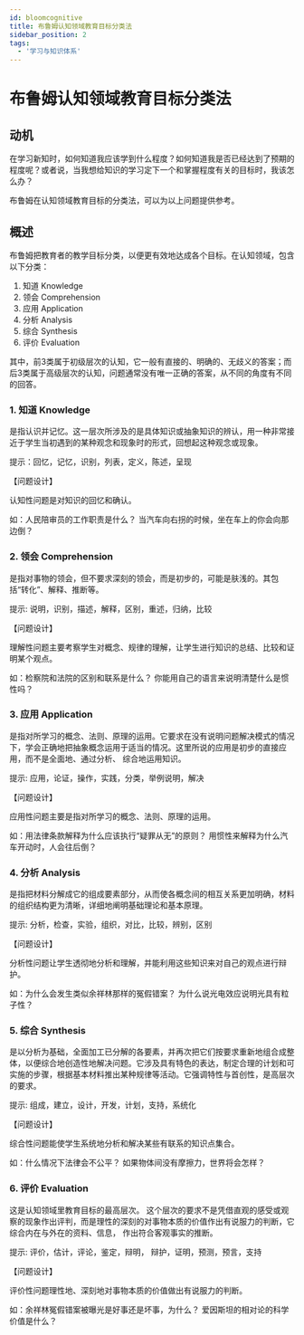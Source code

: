 ```yaml
---
id: bloomcognitive
title: 布鲁姆认知领域教育目标分类法
sidebar_position: 2
tags:
  - '学习与知识体系'
---
```


# 布鲁姆认知领域教育目标分类法

## 动机

在学习新知时，如何知道我应该学到什么程度？如何知道我是否已经达到了预期的程度呢？或者说，当我想给知识的学习定下一个和掌握程度有关的目标时，我该怎么办？

布鲁姆在认知领域教育目标的分类法，可以为以上问题提供参考。

## 概述

布鲁姆把教育者的教学目标分类，以便更有效地达成各个目标。在认知领域，包含以下分类：

1. 知道 Knowledge
2. 领会 Comprehension
3. 应用 Application
4. 分析 Analysis
5. 综合 Synthesis
6. 评价 Evaluation

其中，前3类属于初级层次的认知，它一般有直接的、明确的、无歧义的答案；而后3类属于高级层次的认知，问题通常没有唯一正确的答案，从不同的角度有不同的回答。

### 1. 知道 Knowledge

是指认识并记忆。这一层次所涉及的是具体知识或抽象知识的辨认，用一种非常接近于学生当初遇到的某种观念和现象时的形式，回想起这种观念或现象。

提示：回忆，记忆，识别，列表，定义，陈述，呈现

【问题设计】

认知性问题是对知识的回忆和确认。

如：人民陪审员的工作职责是什么？ 当汽车向右拐的时候，坐在车上的你会向那边倒？

### 2. 领会 Comprehension

是指对事物的领会，但不要求深刻的领会，而是初步的，可能是肤浅的。其包括“转化”、解释、推断等。

提示: 说明，识别，描述，解释，区别，重述，归纳，比较

【问题设计】

理解性问题主要考察学生对概念、规律的理解，让学生进行知识的总结、比较和证明某个观点。

如：检察院和法院的区别和联系是什么？ 你能用自己的语言来说明清楚什么是惯性吗？

### 3. 应用 Application

是指对所学习的概念、法则、原理的运用。它要求在没有说明问题解决模式的情况下，学会正确地把抽象概念运用于适当的情况。这里所说的应用是初步的直接应用，而不是全面地、通过分析、 综合地运用知识。

提示: 应用，论证，操作，实践，分类，举例说明，解决

【问题设计】

应用性问题主要是指对所学习的概念、法则、原理的运用。

如：用法律条款解释为什么应该执行“疑罪从无”的原则？ 用惯性来解释为什么汽车开动时，人会往后倒？

### 4. 分析 Analysis

是指把材料分解成它的组成要素部分，从而使各概念间的相互关系更加明确，材料的组织结构更为清晰，详细地阐明基础理论和基本原理。

提示: 分析，检查，实验，组织，对比，比较，辨别，区别

【问题设计】

分析性问题让学生透彻地分析和理解，并能利用这些知识来对自己的观点进行辩护。

如：为什么会发生类似余祥林那样的冤假错案？ 为什么说光电效应说明光具有粒子性？

### 5. 综合 Synthesis

是以分析为基础，全面加工已分解的各要素，并再次把它们按要求重新地组合成整体，以便综合地创造性地解决问题。它涉及具有特色的表达，制定合理的计划和可实施的步骤，根据基本材料推出某种规律等活动。它强调特性与首创性，是高层次的要求。

提示: 组成，建立，设计，开发，计划，支持，系统化

【问题设计】

综合性问题能使学生系统地分析和解决某些有联系的知识点集合。

如：什么情况下法律会不公平？ 如果物体间没有摩擦力，世界将会怎样？

### 6. 评价 Evaluation

这是认知领域里教育目标的最高层次。 这个层次的要求不是凭借直观的感受或观察的现象作出评判，而是理性的深刻的对事物本质的价值作出有说服力的判断，它综合内在与外在的资料、信息， 作出符合客观事实的推断。

提示: 评价，估计，评论，鉴定，辩明， 辩护，证明，预测，预言，支持

【问题设计】

评价性问题理性地、深刻地对事物本质的价值做出有说服力的判断。

如：余祥林冤假错案被曝光是好事还是坏事，为什么？ 爱因斯坦的相对论的科学价值是什么？

